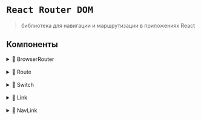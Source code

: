 # `React Router DOM`
> библиотека для навигации и маршрутизации в приложениях React

## Компоненты
<details>
<summary>🔹 BrowserRouter</summary>
    
<br>

```sh
Оборачивает приложение, предоставляя маршрутизацию на стороне клиента
```
</details>

<br>

<details>
<summary>🔹 Route</summary>
    
<br>
      
Определяет путь и соответствующий компонент для отображения
</details>

<br>

<details>
<summary>🔹 Switch</summary>
    
<br>
      
Оборачивает несколько `<Route>` и отображает только первый, который соответствует текущему URL
</details>

<br>

<details>
<summary>🔹 Link</summary>
    
<br>
      
Создает ссылку на другой маршрут
</details>

<br>

<details>
<summary>🔹 NavLink</summary>
    
<br>
      
Аналог <Link>, но позволяет добавлять стили или классы активности для активного маршрута
</details>

